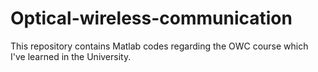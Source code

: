 # Optical-wireless-communication
This repository contains Matlab codes regarding the OWC course which I've learned in the University.
